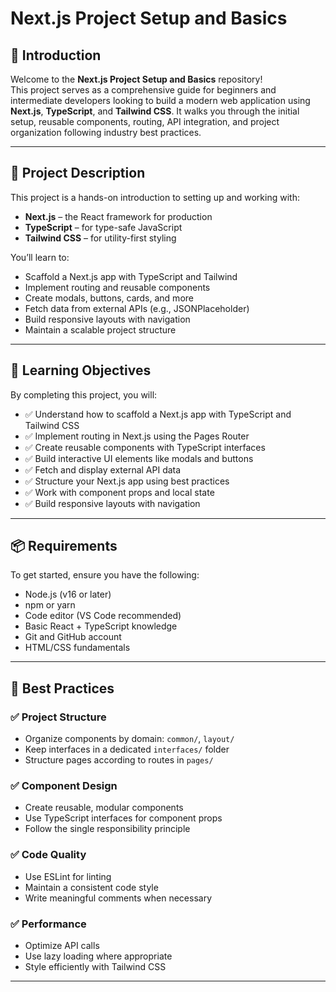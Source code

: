 # Next.js Project Setup and Basics

## 📘 Introduction

Welcome to the **Next.js Project Setup and Basics** repository!  
This project serves as a comprehensive guide for beginners and intermediate developers looking to build a modern web application using **Next.js**, **TypeScript**, and **Tailwind CSS**. It walks you through the initial setup, reusable components, routing, API integration, and project organization following industry best practices.

---

## 🚀 Project Description

This project is a hands-on introduction to setting up and working with:

- **Next.js** – the React framework for production
- **TypeScript** – for type-safe JavaScript
- **Tailwind CSS** – for utility-first styling

You’ll learn to:

- Scaffold a Next.js app with TypeScript and Tailwind
- Implement routing and reusable components
- Create modals, buttons, cards, and more
- Fetch data from external APIs (e.g., JSONPlaceholder)
- Build responsive layouts with navigation
- Maintain a scalable project structure

---

## 🎯 Learning Objectives

By completing this project, you will:

- ✅ Understand how to scaffold a Next.js app with TypeScript and Tailwind CSS  
- ✅ Implement routing in Next.js using the Pages Router  
- ✅ Create reusable components with TypeScript interfaces  
- ✅ Build interactive UI elements like modals and buttons  
- ✅ Fetch and display external API data  
- ✅ Structure your Next.js app using best practices  
- ✅ Work with component props and local state  
- ✅ Build responsive layouts with navigation  

---

## 📦 Requirements

To get started, ensure you have the following:

- Node.js (v16 or later)
- npm or yarn
- Code editor (VS Code recommended)
- Basic React + TypeScript knowledge
- Git and GitHub account
- HTML/CSS fundamentals

---

## 🧠 Best Practices

### ✅ Project Structure

- Organize components by domain: `common/`, `layout/`
- Keep interfaces in a dedicated `interfaces/` folder
- Structure pages according to routes in `pages/`

### ✅ Component Design

- Create reusable, modular components
- Use TypeScript interfaces for component props
- Follow the single responsibility principle

### ✅ Code Quality

- Use ESLint for linting
- Maintain a consistent code style
- Write meaningful comments when necessary

### ✅ Performance

- Optimize API calls
- Use lazy loading where appropriate
- Style efficiently with Tailwind CSS


---


